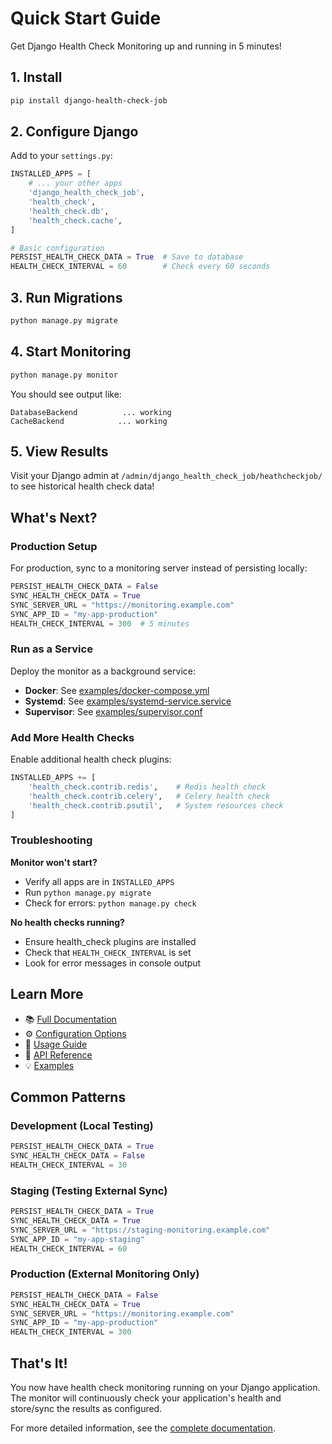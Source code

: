 # Quick Start Guide

Get Django Health Check Monitoring up and running in 5 minutes!

## 1. Install

```bash
pip install django-health-check-job
```

## 2. Configure Django

Add to your `settings.py`:

```python
INSTALLED_APPS = [
    # ... your other apps
    'django_health_check_job',
    'health_check',
    'health_check.db',
    'health_check.cache',
]

# Basic configuration
PERSIST_HEALTH_CHECK_DATA = True  # Save to database
HEALTH_CHECK_INTERVAL = 60        # Check every 60 seconds
```

## 3. Run Migrations

```bash
python manage.py migrate
```

## 4. Start Monitoring

```bash
python manage.py monitor
```

You should see output like:

```
DatabaseBackend          ... working 
CacheBackend            ... working 
```

## 5. View Results

Visit your Django admin at `/admin/django_health_check_job/heathcheckjob/` to see historical health check data!

## What's Next?

### Production Setup

For production, sync to a monitoring server instead of persisting locally:

```python
PERSIST_HEALTH_CHECK_DATA = False
SYNC_HEALTH_CHECK_DATA = True
SYNC_SERVER_URL = "https://monitoring.example.com"
SYNC_APP_ID = "my-app-production"
HEALTH_CHECK_INTERVAL = 300  # 5 minutes
```

### Run as a Service

Deploy the monitor as a background service:

- **Docker**: See [examples/docker-compose.yml](../examples/docker-compose.yml)
- **Systemd**: See [examples/systemd-service.service](../examples/systemd-service.service)
- **Supervisor**: See [examples/supervisor.conf](../examples/supervisor.conf)

### Add More Health Checks

Enable additional health check plugins:

```python
INSTALLED_APPS += [
    'health_check.contrib.redis',    # Redis health check
    'health_check.contrib.celery',   # Celery health check
    'health_check.contrib.psutil',   # System resources check
]
```

### Troubleshooting

**Monitor won't start?**
- Verify all apps are in `INSTALLED_APPS`
- Run `python manage.py migrate`
- Check for errors: `python manage.py check`

**No health checks running?**
- Ensure health_check plugins are installed
- Check that `HEALTH_CHECK_INTERVAL` is set
- Look for error messages in console output

## Learn More

- 📚 [Full Documentation](README.md)
- ⚙️ [Configuration Options](configuration.md)
- 🎯 [Usage Guide](usage.md)
- 📖 [API Reference](api-reference.md)
- 💡 [Examples](../examples/)

## Common Patterns

### Development (Local Testing)

```python
PERSIST_HEALTH_CHECK_DATA = True
SYNC_HEALTH_CHECK_DATA = False
HEALTH_CHECK_INTERVAL = 30
```

### Staging (Testing External Sync)

```python
PERSIST_HEALTH_CHECK_DATA = True
SYNC_HEALTH_CHECK_DATA = True
SYNC_SERVER_URL = "https://staging-monitoring.example.com"
SYNC_APP_ID = "my-app-staging"
HEALTH_CHECK_INTERVAL = 60
```

### Production (External Monitoring Only)

```python
PERSIST_HEALTH_CHECK_DATA = False
SYNC_HEALTH_CHECK_DATA = True
SYNC_SERVER_URL = "https://monitoring.example.com"
SYNC_APP_ID = "my-app-production"
HEALTH_CHECK_INTERVAL = 300
```

## That's It!

You now have health check monitoring running on your Django application. The monitor will continuously check your application's health and store/sync the results as configured.

For more detailed information, see the [complete documentation](README.md).
